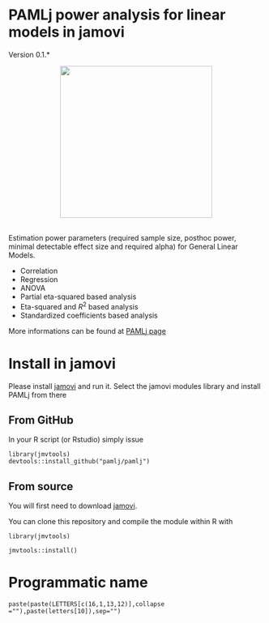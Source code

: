 # PAMLj power analysis for linear models in jamovi


Version 0.1.*

<center>
<img width="300" src="https://pamlj.github.io/commons/pics/ui.png" class="img-responsive" alt="">
</center>
<br>

Estimation power parameters (required sample size, posthoc power, minimal detectable effect size and required alpha) for  General Linear Models.


* Correlation
* Regression
* ANOVA
* Partial eta-squared based analysis
* Eta-squared and $R^2$ based analysis
* Standardized coefficients based analysis

More informations can be found at [PAMLj page](https://pamlj.github.io/)

# Install in jamovi

Please install [jamovi](https://www.jamovi.org/download.html) and run it. Select the jamovi modules library and install PAMLj from there


## From GitHub

In your R script (or Rstudio) simply issue 

```
library(jmvtools)
devtools::install_github("pamlj/pamlj")

```

## From source


You will first need to download [jamovi](https://www.jamovi.org/download.html). 

You can clone this repository and compile the module within R with 

```
library(jmvtools)

jmvtools::install()

```


# Programmatic name

```
paste(paste(LETTERS[c(16,1,13,12)],collapse =""),paste(letters[10]),sep="")

```
